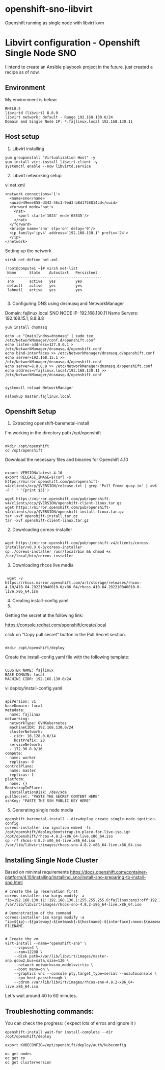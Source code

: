 # openshift-sno-libvirt
Openshift running as single node with libvirt kvm


# Libvirt configuration - Openshift Single Node SNO 

I intend to create an Ansible playbook project in the future. 
just created a recipe as of now. 


## Environment

My environment is below:

```
RHEL8.5
libvirtd (libvirt) 8.0.0 
libvirt network: default - Range 192.168.130.0/24 
Domain and Single Node IP: *.fajlinux.local 192.168.130.11 
```

## Host setup

1) Libvirt installing

```
yum groupinstall "Virtualization Host" -y
yum install virt-install libvirt-client -y
systemctl enable --now libvirtd.service
```

2) Libvirt networking setup 

vi net.xml 

```
<network connections='1'>
  <name>sno</name>
  <uuid>49eee855-d342-46c3-9ed3-b8d1758814cd</uuid>
  <forward mode='nat'>
    <nat>
      <port start='1024' end='65535'/>
    </nat>
  </forward>
  <bridge name='sno' stp='on' delay='0'/>
  <ip family='ipv4' address='192.168.130.1' prefix='24'>
  </ip>
</network>
```

Setting up the network 

```
virsh net-define net.xml

[root@compute1 ~]# virsh net-list 
 Name      State    Autostart   Persistent
--------------------------------------------
 sno       active   yes         yes
 default   active   yes         yes
 labnet1   active   yes         yes
 
```

3) Configuring DNS using dnsmasq and NetworkManager

Domain: fajlinux.local 
SNO NODE IP: 192.168.130.11
Name Servers: 192.168.15.1, 8.8.8.8 

```
yum install dnsmasq

echo -e "[main]\ndns=dnsmasq" | sudo tee /etc/NetworkManager/conf.d/openshift.conf
echo listen-address=127.0.0.1 > /etc/NetworkManager/dnsmasq.d/openshift.conf
echo bind-interfaces >> /etc/NetworkManager/dnsmasq.d/openshift.conf
echo server=192.168.15.1 >> /etc/NetworkManager/dnsmasq.d/openshift.conf
echo server=8.8.8.8 >> /etc/NetworkManager/dnsmasq.d/openshift.conf
echo address=/fajlinux.local/192.168.130.11 >> /etc/NetworkManager/dnsmasq.d/openshift.conf


systemctl reload NetworkManager

nslookup master.fajlinux.local

```




## Openshift Setup


1) Extracting openshift-baremetal-install

I'm working in the directory path /opt/openshift

```

mkdir /opt/openshift
cd /opt/openshift
```

Download the necessary files and binaries for Openshift 4.10

```

export VERSION=latest-4.10
export RELEASE_IMAGE=$(curl -s https://mirror.openshift.com/pub/openshift-v4/clients/ocp/$VERSION/release.txt | grep 'Pull From: quay.io' | awk -F ' ' '{print $3}')

wget https://mirror.openshift.com/pub/openshift-v4/clients/ocp/$VERSION/openshift-client-linux.tar.gz
wget https://mirror.openshift.com/pub/openshift-v4/clients/ocp/$VERSION/openshift-install-linux.tar.gz 
tar -xvf openshift-install.tar.gz 
tar -xvf openshift-client-linux.tar.gz

```

2) Downloading coreos-installer 

```

wget https://mirror.openshift.com/pub/openshift-v4/clients/coreos-installer/v0.8.0-3/coreos-installer
cp ./coreos-installer /usr/local/bin && chmod +x /usr/local/bin/coreos-installer

```

3) Downloading rhcos live media 


```

 wget -v https://rhcos.mirror.openshift.com/art/storage/releases/rhcos-4.10/410.84.202210040010-0/x86_64/rhcos-410.84.202210040010-0-live.x86_64.iso

```


4) Creating install-config.yaml
5) 

Getting the secret at the following link: 

https://console.redhat.com/openshift/create/local

click on "Copy pull secret" button in the Pull Secret section. 

```

mkdir /opt/openshift/deploy

```

Create the install-config.yaml file with the following template: 

```

CLUSTER NAME: fajlinux
BASE DOMAIN: local 
MACHINE CIDR: 192.168.130.0/24 

```

vi deploy/install-config.yaml

```

apiVersion: v1
baseDomain: local
metadata:
  name: fajlinux
networking:
  networkType: OVNKubernetes
  machineCIDR: 192.168.130.0/24
  clusterNetwork:
  - cidr: 10.128.0.0/14
    hostPrefix: 23 
  serviceNetwork:
  - 172.30.0.0/16
compute:
- name: worker
  replicas: 0
controlPlane:
  name: master
  replicas: 1
platform:
  none: {}
BootstrapInPlace:
  InstallationDisk: /dev/sda
pullSecret: "PASTE THE SECRET CONTENT HERE"
sshKey: "PASTE THE SSH PUBLIC KEY HERE"

```

5) Generating single node media 

```
openshift-baremetal-install --dir=deploy create single-node-ignition-config
coreos-installer iso ignition embed -fi /opt/openshift/deploy/bootstrap-in-place-for-live-iso.ign /opt/openshift/rhcos-4.8.2-x86_64-live.x86_64.iso
cp -rf rhcos-4.8.2-x86_64-live.x86_64.iso /var/lib/libvirt/images/rhcos-sno-4.8.2-x86_64-live.x86_64.iso
```

## Installing Single Node Cluster 

Based on minimal requirements 
https://docs.openshift.com/container-platform/4.10/installing/installing_sno/install-sno-preparing-to-install-sno.html


```
# Create the ip reservation first
coreos-installer iso kargs modify -a "ip=192.168.130.11::192.168.130.1:255.255.255.0:fajlinux:ens3:off:192.168.130.1" /var/lib/libvirt/images/rhcos-sno-4.8.2-x86_64-live.x86_64.iso

# Demonstration of the command 
coreos-installer iso kargs modify -a "ip=${ip}::${gateway}:${netmask}:${hostname}:${interface}:none:${nameserver}" FILENAME.


# Create the vm
virt-install --name="openshift-sno" \
    --vcpus=4 \
    --ram=12288 \
    --disk path=/var/lib/libvirt/images/master-snp.qcow2,bus=sata,size=120 \
    --network network=sno,model=virtio \
    --boot menu=on \
    --graphics vnc --console pty,target_type=serial --noautoconsole \
    --cpu host-passthrough \
    --cdrom /var/lib/libvirt/images/rhcos-sno-4.8.2-x86_64-live.x86_64.iso
```

Let's wait around 40 to 60 minutes. 


## Troubleshotting commands: 

You can check the progress:  ( expect lots of erros and ignore it )

```
openshift-install wait-for install-complete --dir /opt/openshift/deploy

export KUBECONFIG=/opt/openshift/deploy/auth/kubeconfig

oc get nodes
oc get co 
oc get clusterversion
```
